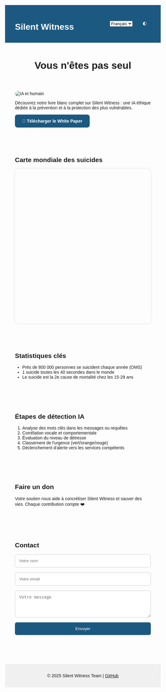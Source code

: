 <html lang="fr">
<head>
  <meta charset="UTF-8" />
  <meta name="viewport" content="width=device-width, initial-scale=1.0" />
  <title>Silent Witness</title>
  <link href="https://fonts.googleapis.com/css2?family=Poppins:wght@400;600&display=swap" rel="stylesheet">
  <style>
    :root {
      --primary: #1c5980;
      --accent: #8fc1a1;
      --bg-light: #ffffff;
      --bg-dark: #1c1c1c;
      --text-light: #1c5980;
      --text-dark: #f0f0f0;
    }
    body {
      margin: 0;
      font-family: 'Poppins', sans-serif;
      background-color: var(--bg-light);
      color: var(--text-light);
      transition: 0.3s;
    }
    body.dark-theme {
      background-color: var(--bg-dark);
      color: var(--text-dark);
    }
    header {
      background-color: var(--primary);
      color: white;
      padding: 1rem 2rem;
      display: flex;
      justify-content: space-between;
      align-items: center;
    }
    header select, header button {
      margin-left: 1rem;
    }
    .animated-text {
      font-size: 2rem;
      font-weight: 600;
      text-align: center;
      margin: 2rem;
      animation: pulseText 2s infinite;
    }
    @keyframes pulseText {
      0%, 100% { opacity: 1; transform: scale(1); }
      50% { opacity: 0.7; transform: scale(1.05); }
    }
    .section {
      padding: 2rem;
      max-width: 1000px;
      margin: auto;
    }
    .download-btn, .donate-btn {
      display: inline-block;
      background: var(--primary);
      color: white;
      padding: 0.8rem 1.5rem;
      border-radius: 8px;
      text-decoration: none;
      font-weight: bold;
      transition: 0.3s;
    }
    .download-btn:hover, .donate-btn:hover {
      background: var(--accent);
      color: var(--primary);
    }
    #map {
      height: 500px;
      width: 100%;
      margin-top: 1rem;
      border-radius: 12px;
      box-shadow: 0 0 8px rgba(0,0,0,0.1);
    }
    iframe, img {
      max-width: 100%;
      border-radius: 10px;
    }
    form {
      display: flex;
      flex-direction: column;
      gap: 1rem;
    }
    input, textarea {
      padding: 0.8rem;
      border-radius: 6px;
      border: 1px solid #ccc;
    }
    button {
      padding: 0.8rem;
      background: var(--primary);
      color: white;
      border: none;
      border-radius: 6px;
      cursor: pointer;
    }
    footer {
      text-align: center;
      padding: 1rem;
      background-color: #f0f0f0;
      margin-top: 3rem;
    }
  </style>
  <link rel="stylesheet" href="https://unpkg.com/leaflet@1.9.4/dist/leaflet.css" />
  <script src="https://cdn.emailjs.com/dist/email.min.js"></script>
  <script src="https://unpkg.com/leaflet@1.9.4/dist/leaflet.js"></script>
</head>
<body>
  <header>
    <h1>Silent Witness</h1>
    <div>
      <select id="lang-select">
        <option value="fr">Français</option>
        <option value="en">English</option>
        <option value="ar">العربية</option>
      </select>
      <button id="theme-toggle">🌓</button>
    </div>
  </header>

  <div class="animated-text" id="main-title">Vous n'êtes pas seul</div>

  <section class="section">
    <img src="https://images.unsplash.com/photo-1604779116490-fbdfc02d7ebd" alt="IA et humain" />
    <p id="wp-paragraph">Découvrez notre livre blanc complet sur Silent Witness : une IA éthique dédiée à la prévention et à la protection des plus vulnérables.</p>
    <a id="wp-btn" href="https://silentwitnessteam.github.io/Silent-witness/Silent_Witness_White_Paper.pdf" target="_blank" class="download-btn">📘 Télécharger le White Paper</a>
  </section>

  <section class="section">
    <h2>Carte mondiale des suicides</h2>
    <div id="map"></div>
  </section>

  <section class="section">
    <h2>Statistiques clés</h2>
    <ul>
      <li>Près de 800 000 personnes se suicident chaque année (OMS)</li>
      <li>1 suicide toutes les 40 secondes dans le monde</li>
      <li>Le suicide est la 2e cause de mortalité chez les 15-29 ans</li>
    </ul>
  </section>

  <section class="section">
    <h2>Étapes de détection IA</h2>
    <ol>
      <li>Analyse des mots clés dans les messages ou requêtes</li>
      <li>Corrélation vocale et comportementale</li>
      <li>Évaluation du niveau de détresse</li>
      <li>Classement de l'urgence (vert/orange/rouge)</li>
      <li>Déclenchement d'alerte vers les services compétents</li>
    </ol>
  </section>

  <section class="section">
    <h2>Faire un don</h2>
    <p>Votre soutien nous aide à concrétiser Silent Witness et sauver des vies. Chaque contribution compte ❤️</p>
    <div id="paypal-container-UTEPDMT9UCV2S"></div>
  </section>

  <section class="section">
    <h2>Contact</h2>
    <form id="contact-form">
      <input type="text" name="nom" placeholder="Votre nom" required>
      <input type="email" name="email" placeholder="Votre email" required>
      <textarea name="message" rows="4" placeholder="Votre message" required></textarea>
      <button type="submit">Envoyer</button>
    </form>
  </section>

  <footer>
    <p>&copy; 2025 Silent Witness Team | <a href="https://github.com/silentwitnessteam" target="_blank">GitHub</a></p>
  </footer>

  <script src="https://www.paypal.com/sdk/js?client-id=BAAwNQmuQNtmwbB198XpnMFgJqBHvKNcvg138E9ddcIrNxHGCrGT2tvdVOyLaJTqde8dM-9e9ZglZUXS9A&components=hosted-buttons&disable-funding=venmo&currency=USD"></script>
  <script>
    emailjs.init('_pR14KMi1syThzlmY');
    document.getElementById('contact-form').addEventListener('submit', function(e) {
      e.preventDefault();
      emailjs.sendForm('service_za2pm5i', 'template_mt5ycpk', this)
        .then(() => alert('Message envoyé!'))
        .catch(error => alert('Erreur: ' + error));
    });

    paypal.HostedButtons({ hostedButtonId: "UTEPDMT9UCV2S" }).render("#paypal-container-UTEPDMT9UCV2S");

    const translations = {
      fr: {
        title: "Vous n'êtes pas seul",
        whitepaper: "📘 Télécharger le White Paper",
        paragraph: "Découvrez notre livre blanc complet sur Silent Witness : une IA éthique dédiée à la prévention et à la protection des plus vulnérables."
      },
      en: {
        title: "You're not alone",
        whitepaper: "📘 Download the White Paper",
        paragraph: "Explore our full white paper on Silent Witness – an ethical AI for prevention and protection of the vulnerable."
      },
      ar: {
        title: "لست وحدك",
        whitepaper: "📘 تحميل الورقة البيضاء",
        paragraph: "اكتشف الورقة البيضاء الخاصة بـ Silent Witness: ذكاء اصطناعي أخلاقي لحماية الفئات الأكثر عرضة للخطر."
      }
    };
    function updateLanguage(lang) {
      document.getElementById('main-title').textContent = translations[lang].title;
      document.getElementById('wp-paragraph').textContent = translations[lang].paragraph;
      document.getElementById('wp-btn').textContent = translations[lang].whitepaper;
      document.body.dir = (lang === 'ar') ? 'rtl' : 'ltr';
    }
    document.getElementById('lang-select').addEventListener('change', e => updateLanguage(e.target.value));
    document.getElementById('theme-toggle').addEventListener('click', () => document.body.classList.toggle('dark-theme'));
    updateLanguage('fr');

    const map = L.map('map').setView([20, 0], 2);
    L.tileLayer('https://{s}.tile.openstreetmap.org/{z}/{x}/{y}.png', {
      attribution: '&copy; OpenStreetMap contributors'
    }).addTo(map);
    const data = {
      'Afrique': { coords: [0, 20], value: 10 },
      'Europe': { coords: [54, 15], value: 14 },
      'Asie': { coords: [34, 100], value: 13 },
      'Amérique': { coords: [10, -70], value: 11 },
      'Océanie': { coords: [-20, 130], value: 9 }
    };
    Object.entries(data).forEach(([continent, info]) => {
      L.circle(info.coords, {
        color: 'red', fillColor: '#f03', fillOpacity: 0.5, radius: info.value * 30000
      }).addTo(map).bindPopup(`<b>${continent}</b><br>${info.value} suicides/100k habitants`);
    });
  </script>
</body>
</html>
